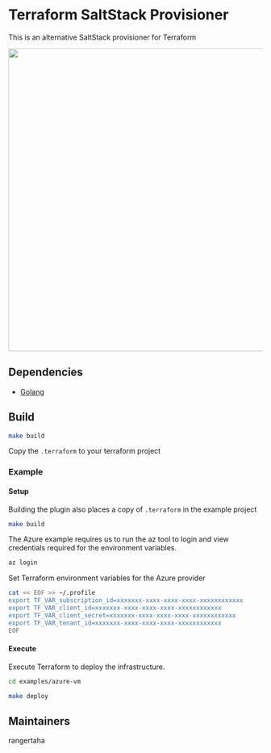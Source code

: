 # Terraform SaltStack Provisioner 

This is an alternative SaltStack provisioner for Terraform

<img src="https://cdn.rawgit.com/hashicorp/terraform-website/master/content/source/assets/images/logo-hashicorp.svg" width="600px">

## Dependencies

* [Golang](https://golang.org)

## Build


```bash
make build
```
 
 
 Copy the `.terraform` to your terraform project 


### Example

#### Setup

Building the plugin also places a copy of  `.terraform` in the example project

```bash
make build
```


The Azure example requires us to run the az tool to login and view credentials 
required for the environment variables. 

```bash
az login
```

Set Terraform environment variables for the Azure provider

```bash
cat << EOF >> ~/.profile
export TF_VAR_subscription_id=xxxxxxx-xxxx-xxxx-xxxx-xxxxxxxxxxxx
export TF_VAR_client_id=xxxxxxx-xxxx-xxxx-xxxx-xxxxxxxxxxxx
export TF_VAR_client_secret=xxxxxxx-xxxx-xxxx-xxxx-xxxxxxxxxxxx
export TF_VAR_tenant_id=xxxxxxx-xxxx-xxxx-xxxx-xxxxxxxxxxxx
EOF
```

#### Execute

Execute Terraform to deploy the infrastructure. 

```bash
cd examples/azure-vm
```

```bash
make deploy 
```

## Maintainers


rangertaha


